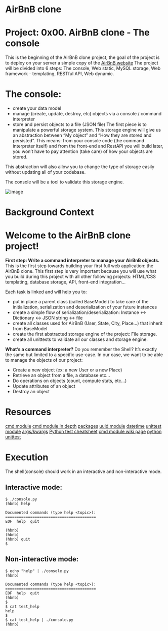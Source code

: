 # AirBnB clone
# Project: 0x00. AirBnB clone - The console

This is the beginning of the AirBnB clone project, the goal of the project is to deploy on your server a simple copy of the [AirBnB website](https://www.airbnb.co.za/?locale=en&_set_bev_on_new_domain=1731312276_EAYWIzMDVhMGE1OD)
The project will be divided into 6 steps: The console, Web static, MySQL storage, Web framework - templating, RESTful API, Web dynamic.

# The console:
- create your data model
- manage (create, update, destroy, etc) objects via a console / command interpreter
- store and persist objects to a file (JSON file)
The first piece is to manipulate a powerful storage system. This storage engine will give us an abstraction between “My object” and “How they are stored and persisted”. This means: from your console code (the command interpreter itself) and from the front-end and RestAPI you will build later, you won’t have to pay attention (take care) of how your objects are stored.

This abstraction will also allow you to change the type of storage easily without updating all of your codebase.

The console will be a tool to validate this storage engine.

![image](https://github.com/user-attachments/assets/8b1cca88-0e7a-4948-846a-2c352f0d8179)

# Background Context
# Welcome to the AirBnB clone project!

__First step: Write a command interpreter to manage your AirBnB objects.__
This is the first step towards building your first full web application: the AirBnB clone. This first step is very important because you will use what you build during this project with all other following projects: HTML/CSS templating, database storage, API, front-end integration…

Each task is linked and will help you to:

- put in place a parent class (called BaseModel) to take care of the initialization, serialization and deserialization of your future instances
- create a simple flow of serialization/deserialization: Instance <-> Dictionary <-> JSON string <-> file
- create all classes used for AirBnB (User, State, City, Place…) that inherit from BaseModel
- create the first abstracted storage engine of the project: File storage.
- create all unittests to validate all our classes and storage engine.

__What’s a command interpreter?__
Do you remember the Shell? It’s exactly the same but limited to a specific use-case. In our case, we want to be able to manage the objects of our project:

- Create a new object (ex: a new User or a new Place)
- Retrieve an object from a file, a database etc…
- Do operations on objects (count, compute stats, etc…)
- Update attributes of an object
- Destroy an object

# Resources
[cmd module](https://docs.python.org/3.8/library/cmd.html)  [cmd module in depth](https://pymotw.com/2/cmd/)  [packages](https://docs.python.org/3.4/tutorial/modules.html#packages)
[uuid module](https://docs.python.org/3.8/library/uuid.html)  [datetime](https://docs.python.org/3.8/library/datetime.html)  [unittest module](https://docs.python.org/3.8/library/unittest.html#module-unittest)
[args/kwargs](https://yasoob.me/2013/08/04/args-and-kwargs-in-python-explained/)  [Python test cheatsheet](https://www.pythonsheets.com/notes/python-tests.html)  [cmd module wiki page](https://wiki.python.org/moin/CmdModule)
[python unittest](https://realpython.com/python-testing/)

# Execution
The shell(console) should work in an interactive and non-interactive mode.

## __Interactive mode__:
```
$ ./console.py
(hbnb) help

Documented commands (type help <topic>):
========================================
EOF  help  quit

(hbnb) 
(hbnb) 
(hbnb) quit
$
```

## __Non-interactive mode__:
```
$ echo "help" | ./console.py
(hbnb)

Documented commands (type help <topic>):
========================================
EOF  help  quit
(hbnb) 
$
$ cat test_help
help
$
$ cat test_help | ./console.py
(hbnb)
```

